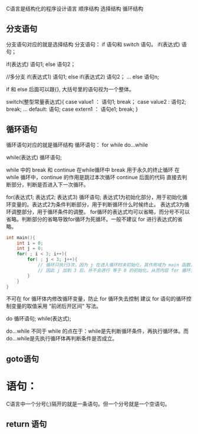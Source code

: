 C语言是结构化的程序设计语言
顺序结构
选择结构
循环结构


## 分支语句
分支语句对应的就是选择结构
分支语句： if 语句和 switch 语句。
if(表达式)
    语句；

if(表达式)
    语句1;
else
    语句2；

//多分支
if(表达式1)
    语句1;
else if(表达式2)
    语句2；
...
else
    语句n;

if 和 else 后面可以跟{}, 大括号里的语句视为一个整体。

switch(整型常量表达式){
    case value1 ：
        语句1;
        break；
    case value2 :
        语句2;
        break;
    ...
    default:
        语句;
    case extern1 ：
        语句e1;
        break;
}


## 循环语句
循环语句对应的就是循环结构
循环语句： for while do...while

while(表达式)
    循环语句;

while 中的 break 和 continue
在while循环中 break 用于永久的终止循环
在 while 循环中，continue 的作用是跳过本次循环 continue 后面的代码
直接去判断部分，判断是否进入下一次循环。

for(表达式1; 表达式2; 表达式3)
    循环语句;
表达式1为初始化部分，用于初始化循环变量的。表达式2为条件判断部分，用于判断循环什么时候终止。
表达式3为循环调整部分，用于循环条件的调整。
for循环的表达式均可以省略，而分号不可以省略。判断部分的省略导致for循环为死循环。一般不建议 for 进行表达式的省略。
```c
int main(){
    int i = 0;
    int j = 0;
    for( ; i < 3; i++){
        for( ; j < 3; j++){
            // 循环只执行3次，因为 j 在进入循环时未初始化，其作用域为 main 函数，
            // 因此 j 加到 3 后，并不会进行 等于 0 的初始化，从而内层 for 循环无法进入。
        }
    }
}
```

不可在 for 循环体内修改循环变量，防止 for 循环失去控制
建议 for 语句的循环控制变量的取值采用 “前闭后开区间” 写法。

do
    循环语句;
while(表达式);

do...while 不同于 while 的点在于：while是先判断循环条件，再执行循环体。而do...while是先执行循环体再判断条件是否成立。



## goto语句


# 语句： 
C语言中一个分号(;)隔开的就是一条语句。但一个分号就是一个空语句。

## return 语句

